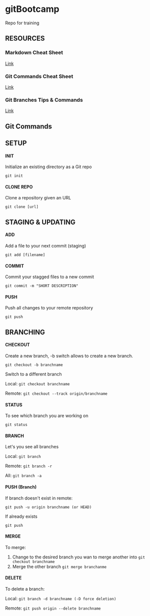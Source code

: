 # gitBootcamp
Repo for training

## RESOURCES

### Markdown Cheat Sheet
[Link](https://guides.github.com/pdfs/markdown-cheatsheet-online.pdf)

### Git Commands Cheat Sheet
[Link](https://education.github.com/git-cheat-sheet-education.pdf)

### Git Branches Tips & Commands
[Link](https://www.nobledesktop.com/learn/git/git-branches)



## Git Commands

## SETUP
#### INIT
Initialize an existing directory as a Git repo

``` git init ```

#### CLONE REPO
Clone a repository given an URL

``` git clone [url] ```

## STAGING & UPDATING
#### ADD
Add a file to your next commit (staging)

``` git add [filename] ```

#### COMMIT
Commit your stagged files to a new commit

``` git commit -m "SHORT DESCRIPTION" ```

#### PUSH
Push all changes to your remote repository

``` git push ```



## BRANCHING
#### CHECKOUT
Create a new branch, -b switch allows to create a new branch.

``` git checkout -b branchname ```

Switch to a different branch

Local: ``` git checkout branchname ``` 

Remote: ``` git checkout --track origin/branchname ```

#### STATUS
To see which branch you are working on

``` git status ```

#### BRANCH
Let's you see all branches

Local: ``` git branch ```

Remote: ``` git branch -r ```

All: ``` git branch -a ```


#### PUSH (Branch)
If branch doesn't exist in remote:

``` git push -u origin branchname (or HEAD) ```

If already exists

``` git push ```

#### MERGE
To merge:
1. Change to the desired branch you wan to merge another into ``` git checkout branchname ```
2. Merge the other branch ``` git merge branchanme ```


#### DELETE
To delete a branch:

Local: ``` git branch -d branchname (-D force deletion) ```

Remote: ``` git push origin --delete branchname ```
